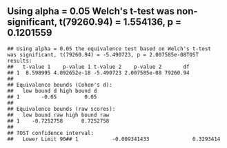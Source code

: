 ## Using alpha = 0.05 Welch's t-test was non-significant, t(79260.94) = 1.554136, p = 0.1201559
    ## Using alpha = 0.05 the equivalence test based on Welch's t-test  was significant, t(79260.94) = -5.490723, p = 2.007585e-08TOST results:
    ##   t-value 1    p-value 1 t-value 2    p-value 2       df
    ## 1  8.598995 4.092652e-18 -5.490723 2.007585e-08 79260.94
    ## 
    ## Equivalence bounds (Cohen's d):
    ##   low bound d high bound d
    ## 1       -0.05         0.05
    ## 
    ## Equivalence bounds (raw scores):
    ##   low bound raw high bound raw
    ## 1    -0.7252758      0.7252758
    ## 
    ## TOST confidence interval:
    ##   Lower Limit 90## 1           -0.009341433              0.3293414